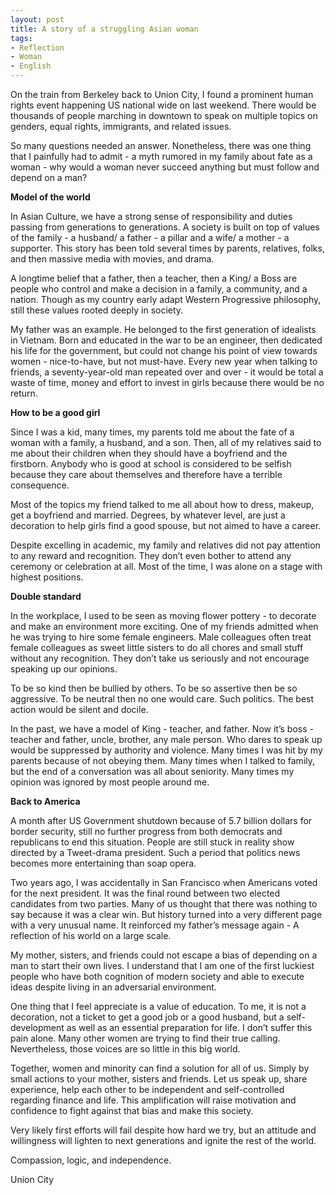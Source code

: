 ```yaml
---
layout: post
title: A story of a struggling Asian woman
tags:
- Reflection
- Woman
- English
---
```

On the train from Berkeley back to Union City, I found a prominent human rights event happening US national wide on last weekend. There would be thousands of people marching in downtown to speak on multiple topics on genders, equal rights, immigrants, and related issues.

So many questions needed an answer. Nonetheless, there was one thing that I painfully had to admit - a myth rumored in my family about fate as a woman - why would a woman never succeed anything but must follow and depend on a man?

**Model of the world**

In Asian Culture, we have a strong sense of responsibility and duties passing from generations to generations. A society is built on top of values of the family - a husband/ a father - a pillar and a wife/ a mother - a supporter. This story has been told several times by parents, relatives, folks, and then massive media with movies, and drama.

A longtime belief that a father, then a teacher, then a King/ a Boss are people who control and make a decision in a family, a community, and a nation. Though as my country early adapt Western Progressive philosophy, still these values rooted deeply in society.

My father was an example. He belonged to the first generation of idealists in Vietnam. Born and educated in the war to be an engineer, then dedicated his life for the government, but could not change his point of view towards women - nice-to-have, but not must-have. Every new year when talking to friends, a seventy-year-old man repeated over and over -  it would be total a waste of time, money and effort to invest in girls because there would be no return.

**How to be a good girl**

Since I was a kid, many times, my parents told me about the fate of a woman with a family, a husband, and a son. Then, all of my relatives said to me about their children when they should have a boyfriend and the firstborn. Anybody who is good at school is considered to be selfish because they care about themselves and therefore have a terrible consequence.

Most of the topics my friend talked to me all about how to dress, makeup, get a boyfriend and married. Degrees, by whatever level, are just a decoration to help girls find a good spouse, but not aimed to have a career.  

Despite excelling in academic, my family and relatives did not pay attention to any reward and recognition. They don’t even bother to attend any ceremony or celebration at all. Most of the time, I was alone on a stage with highest positions.

**Double standard**

In the workplace, I used to be seen as moving flower pottery - to decorate and make an environment more exciting. One of my friends admitted when he was trying to hire some female engineers. Male colleagues often treat female colleagues as sweet little sisters to do all chores and small stuff without any recognition. They don’t take us seriously and not encourage speaking up our opinions.

To be so kind then be bullied by others. To be so assertive then be so aggressive. To be neutral then no one would care. Such politics. The best action would be silent and docile.

In the past, we have a model of King - teacher, and father. Now it’s boss - teacher and father, uncle, brother, any male person. Who dares to speak up would be suppressed by authority and violence. Many times I was hit by my parents because of not obeying them. Many times when I talked to family, but the end of a conversation was all about seniority. Many times my opinion was ignored by most people around me.

**Back to America**

A month after US Government shutdown because of 5.7 billion dollars for border security, still no further progress from both democrats and republicans to end this situation. People are still stuck in reality show directed by a Tweet-drama president. Such a period that politics news becomes more entertaining than soap opera.

Two years ago, I was accidentally in San Francisco when Americans voted for the next president. It was the final round between two elected candidates from two parties. Many of us thought that there was nothing to say because it was a clear win. But history turned into a very different page with a very unusual name. It reinforced my father’s message again - A reflection of his world on a large scale.

My mother, sisters, and friends could not escape a bias of depending on a man to start their own lives. I understand that I am one of the first luckiest people who have both cognition of modern society and able to execute ideas despite living in an adversarial environment.

One thing that I feel appreciate is a value of education. To me, it is not a decoration, not a ticket to get a good job or a good husband, but a self-development as well as an essential preparation for life. I don’t suffer this pain alone. Many other women are trying to find their true calling. Nevertheless, those voices are so little in this big world.

Together, women and minority can find a solution for all of us. Simply by small actions to your mother, sisters and friends. Let us speak up, share experience, help each other to be independent and self-controlled regarding finance and life. This amplification will raise motivation and confidence to fight against that bias and make this society.

Very likely first efforts will fail despite how hard we try, but an attitude and willingness will lighten to next generations and ignite the rest of the world.

Compassion, logic, and independence.

Union City
